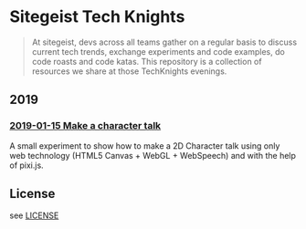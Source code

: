 # Sitegeist Tech Knights

> At sitegeist, devs across all teams gather on a regular basis to discuss current tech trends, exchange experiments and code examples, do code roasts and code katas. This repository is a collection of resources we share at those TechKnights evenings.

## 2019

### [2019-01-15 Make a character talk](./examples/2019-01-15%20Make%20a%20character%20talk/README.md)

A small experiment to show how to make a 2D Character talk using only web technology (HTML5 Canvas + WebGL + WebSpeech) and with the help of pixi.js.

## License

see [LICENSE](./LICENSE)